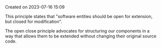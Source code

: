 Created on 2023-07-16 15:09 

This principle states that "software entities should be open for extension, but closed for modification".

The open close principle advocates for structuring our components in a way that allows them to be extended without changing their original source code.